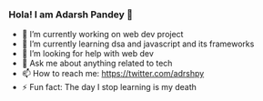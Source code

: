 ### Hola! I am Adarsh Pandey 👋



- 🔭 I’m currently working on web dev project
- 🌱 I’m currently learning dsa and javascript and its frameworks  
- 🤔 I’m looking for help with web dev
- 💬 Ask me about anything related to tech
- 📫 How to reach me: https://twitter.com/adrshpy
- ⚡ Fun fact: The day I stop learning is my death

